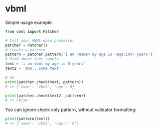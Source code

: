 # vbml

Simple usage example:

```python
from vbml import Patcher

# Init your VBML main processor
patcher = Patcher()
# Create a pattern
pattern = patcher.pattern('i am <name> my age is <age:int> years')
# Mind about text sample
text = 'i am vbml my age is 0 years'
text2 = 'amm.. some text'

# Go
print(patcher.check(text, pattern))
# >> {'name': 'vbml', 'age': 0}

print(patcher.check(text2, pattern))
# >> False
```

You can ignore check only pattern, without validator formatting:

```python
print(pattern(text))
# >> {'name': 'vbml', 'age': '0'}
```


